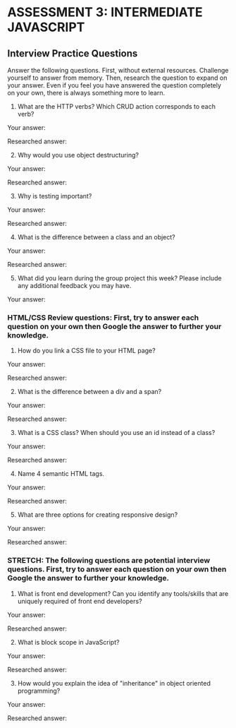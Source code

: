 # ASSESSMENT 3: INTERMEDIATE JAVASCRIPT
## Interview Practice Questions

Answer the following questions. First, without external resources. Challenge yourself to answer from memory. Then, research the question to expand on your answer. Even if you feel you have answered the question completely on your own, there is always something more to learn.

1. What are the HTTP verbs? Which CRUD action corresponds to each verb?

  Your answer:

  Researched answer:


2. Why would you use object destructuring?

  Your answer:

  Researched answer:



3. Why is testing important?

  Your answer:

  Researched answer:


4. What is the difference between a class and an object?

  Your answer:

  Researched answer:


5. What did you learn during the group project this week? Please include any additional feedback you may have.

  Your answer:



### HTML/CSS Review questions: First, try to answer each question on your own then Google the answer to further your knowledge.

1. How do you link a CSS file to your HTML page?

  Your answer:

  Researched answer:


2. What is the difference between a div and a span?

  Your answer:

  Researched answer:


3. What is a CSS class? When should you use an id instead of a class?

  Your answer:

  Researched answer:


4. Name 4 semantic HTML tags.

  Your answer:

  Researched answer:


5. What are three options for creating responsive design?

  Your answer:

  Researched answer:


### STRETCH: The following questions are potential interview questions. First, try to answer each question on your own then Google the answer to further your knowledge.

1. What is front end development? Can you identify any tools/skills that are uniquely required of front end developers?

  Your answer:

  Researched answer:


2. What is block scope in JavaScript?

  Your answer:

  Researched answer:


3. How would you explain the idea of "inheritance" in object oriented programming?

  Your answer:

  Researched answer:
